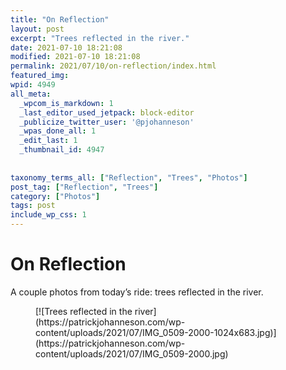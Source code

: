 ```yaml
---
title: "On Reflection"
layout: post
excerpt: "Trees reflected in the river."
date: 2021-07-10 18:21:08
modified: 2021-07-10 18:21:08
permalink: 2021/07/10/on-reflection/index.html
featured_img: 
wpid: 4949
all_meta: 
  _wpcom_is_markdown: 1
  _last_editor_used_jetpack: block-editor
  _publicize_twitter_user: '@pjohanneson'
  _wpas_done_all: 1
  _edit_last: 1
  _thumbnail_id: 4947
  
  
taxonomy_terms_all: ["Reflection", "Trees", "Photos"]
post_tag: ["Reflection", "Trees"]
category: ["Photos"]
tags: post
include_wp_css: 1
---
```


# On Reflection

A couple photos from today’s ride: trees reflected in the river.

<figure class="wp-block-image size-large">[![Trees reflected in the river](https://patrickjohanneson.com/wp-content/uploads/2021/07/IMG_0509-2000-1024x683.jpg)](https://patrickjohanneson.com/wp-content/uploads/2021/07/IMG_0509-2000.jpg)</figure>